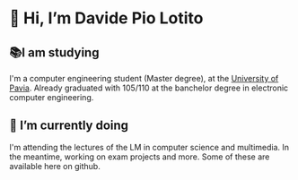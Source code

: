 # 👋 Hi, I’m Davide Pio Lotito

## 📚I am studying
I'm a computer engineering student (Master degree), at the [University of Pavia](https://web.unipv.it/). Already graduated with 105/110 at the banchelor degree in electronic computer engineering. 

## 🌱 I’m currently doing
I'm attending the lectures of the LM in computer science and multimedia. In the meantime, working on exam projects and more. Some of these are available here on github.


